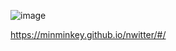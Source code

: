 ![image](https://user-images.githubusercontent.com/67628586/115141792-2fe5ac00-a079-11eb-9acf-2259432f93f9.png)

https://minminkey.github.io/nwitter/#/
